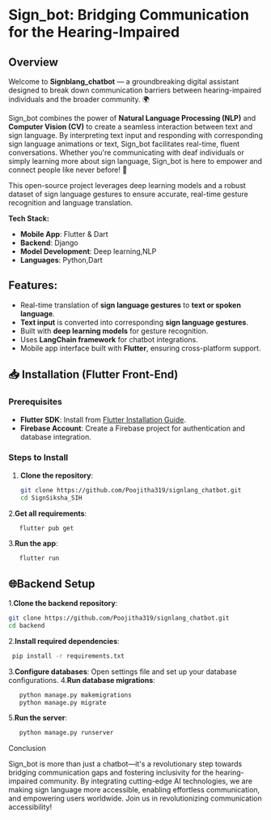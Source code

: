 # Sign_bot: Bridging Communication for the Hearing-Impaired

## Overview
Welcome to **Signblang_chatbot** — a groundbreaking digital assistant designed to break down communication barriers between hearing-impaired individuals and the broader community. 🌍

Sign_bot combines the power of **Natural Language Processing (NLP)** and **Computer Vision (CV)** to create a seamless interaction between text and sign language. By interpreting text input and responding with corresponding sign language animations or text, Sign_bot facilitates real-time, fluent conversations. Whether you're communicating with deaf individuals or simply learning more about sign language, Sign_bot is here to empower and connect people like never before! 🤝

This open-source project leverages deep learning models and a robust dataset of sign language gestures to ensure accurate, real-time gesture recognition and language translation.

**Tech Stack:**
- **Mobile App**: Flutter & Dart
- **Backend**: Django
- **Model Development**: Deep learning,NLP
- **Languages**: Python,Dart

## Features:
- Real-time translation of **sign language gestures** to **text or spoken language**.
- **Text input** is converted into corresponding **sign language gestures**.
- Built with **deep learning models** for gesture recognition.
- Uses **LangChain framework** for chatbot integrations.
- Mobile app interface built with **Flutter**, ensuring cross-platform support.

## 📥 Installation (Flutter Front-End)

### **Prerequisites**
- **Flutter SDK**: Install from [Flutter Installation Guide](https://flutter.dev/docs/get-started/install).
- **Firebase Account**: Create a Firebase project for authentication and database integration.

### **Steps to Install**

1. **Clone the repository**:
   ```bash
   git clone https://github.com/Poojitha319/signlang_chatbot.git
   cd SignSiksha_SIH
2.**Get all requirements**:
```bash
   flutter pub get
   ```
3.**Run the app**:
```bash
   flutter run
   ```
## 🌐Backend Setup
1.**Clone the backend repository**:
   ```bash
   git clone https://github.com/Poojitha319/signlang_chatbot.git
   cd backend
   ```
2.**Install required dependencies**:
  ```bash
   pip install -r requirements.txt
   ```
3.**Configure databases**:
  Open settings file and set up your database configurations.
4.**Run database migrations**:
```bash
   python manage.py makemigrations
   python manage.py migrate
   ```
5.**Run the server**:
```bash
   python manage.py runserver
   ```
Conclusion

Sign_bot is more than just a chatbot—it's a revolutionary step towards bridging communication gaps and fostering inclusivity for the hearing-impaired community. By integrating cutting-edge AI technologies, we are making sign language more accessible, enabling effortless communication, and empowering users worldwide. Join us in revolutionizing communication accessibility! 

